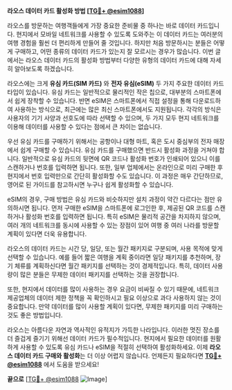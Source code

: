**라오스 데이터 카드 활성화 방법 [[TG💪+ @esim1088](https://t.me/s/esim1088)]**

라오스를 방문하는 여행객들에게 가장 중요한 준비물 중 하나는 바로 데이터 카드입니다. 현지에서 모바일 네트워크를 사용할 수 있도록 도와주는 이 데이터 카드는 여러분의 여행 경험을 훨씬 더 편리하게 만들어 줄 것입니다. 하지만 처음 방문하시는 분들은 어떻게 구매하고, 어떤 종류의 데이터 카드가 있는지 잘 모르시는 경우가 많습니다. 이번 글에서는 라오스 데이터 카드의 활성화 방법부터 다양한 유형의 데이터 카드에 대해 자세히 알아보도록 하겠습니다.

라오스에는 크게 **유심 카드(SIM 카드)** 와 **전자 유심(eSIM)** 두 가지 주요한 데이터 카드 타입이 있습니다. 유심 카드는 일반적으로 물리적인 작은 칩으로, 대부분의 스마트폰에서 쉽게 장착할 수 있습니다. 반면 eSIM은 스마트폰에서 직접 설정을 통해 다운로드하여 사용하는 방식으로, 최근에는 많은 최신 스마트폰에서도 지원됩니다. 각각의 방식은 사용자의 기기 사양과 선호도에 따라 선택할 수 있으며, 두 가지 모두 현지 네트워크를 이용해 데이터를 사용할 수 있다는 점에서 큰 차이는 없습니다.

우선 유심 카드를 구매하기 위해서는 공항이나 대형 마트, 혹은 도시 중심부의 전자 매장에서 쉽게 구매할 수 있습니다. 유심 카드를 구매했으면 반드시 활성화 과정을 거쳐야 합니다. 일반적으로 유심 카드의 뒷면에 QR 코드나 활성화 번호가 인쇄되어 있으니 이를 스캔하거나 번호를 입력하면 됩니다. 또한, 일부 업체에서는 온라인으로 미리 구매한 후 현지에서 번호 입력만으로 간단히 활성화할 수도 있습니다. 이 과정은 매우 간단하므로, 영어로 된 가이드를 참고하시면 누구나 쉽게 활성화할 수 있습니다.

eSIM의 경우, 구매 방법은 유심 카드와 비슷하지만 설치 과정이 약간 다르다는 점만 유의하시면 됩니다. 먼저 구매한 eSIM을 스마트폰에 로그인한 후, 제공된 QR 코드를 스캔하거나 활성화 번호를 입력하면 됩니다. 특히 eSIM은 물리적 공간을 차지하지 않으며, 여러 개의 네트워크를 동시에 사용할 수 있는 장점이 있어 여행 중 여러 나라를 방문할 계획이 있다면 더욱 유용합니다.

라오스의 데이터 카드는 시간 당, 일당, 또는 월간 패키지로 구분되며, 사용 목적에 맞게 선택할 수 있습니다. 예를 들어 짧은 여행을 계획 중이라면 일당 패키지를 추천하며, 장기 체류를 계획하신다면 월간 패키지를 선택하는 것이 경제적입니다. 특히, 데이터 사용량이 많은 분들은 무제한 데이터 패키지를 선택하는 것을 권장합니다.

또한, 현지에서 데이터를 많이 사용하는 경우 요금이 비싸질 수 있기 때문에, 네트워크 제공업체의 데이터 제한 정책을 꼭 확인하시고 필요 이상으로 과다 사용하지 않는 것이 중요합니다. 만약 데이터를 많이 사용할 계획이 있다면, 무제한 패키지를 미리 구매하는 것도 좋은 방법입니다.

라오스는 아름다운 자연과 역사적인 유적지가 가득한 나라입니다. 이러한 멋진 장소를 더 즐겁게 즐기기 위해선 데이터 카드가 필수적입니다. 현지에서 필요한 데이터를 원활하게 사용할 수 있도록 유심 카드나 eSIM을 적절히 선택하여 활성화하세요. 이제 **라오스 데이터 카드 구매와 활성화**는 더 이상 어렵지 않습니다. 언제든지 필요하다면 **[TG💪+ @esim1088](https://t.me/s/esim1088)** 에서 도움을 받으세요!

**끝으로** [[TG💪+ @esim1088](https://t.me/s/esim1088) ![Image](https://i.postimg.cc/Y0z9fWf4/image.png)]